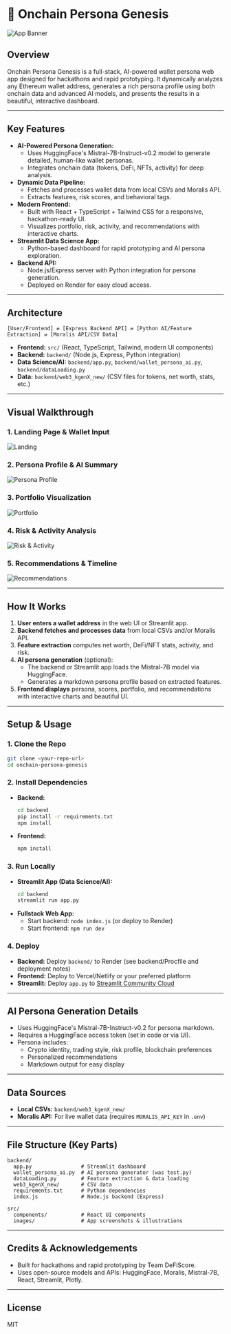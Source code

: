 # 🦄 Onchain Persona Genesis

![App Banner](src/images/IMG-20250530-WA0032.jpg)

## Overview
Onchain Persona Genesis is a full-stack, AI-powered wallet persona web app designed for hackathons and rapid prototyping. It dynamically analyzes any Ethereum wallet address, generates a rich persona profile using both onchain data and advanced AI models, and presents the results in a beautiful, interactive dashboard.

---

## Key Features
- **AI-Powered Persona Generation:**
  - Uses HuggingFace's Mistral-7B-Instruct-v0.2 model to generate detailed, human-like wallet personas.
  - Integrates onchain data (tokens, DeFi, NFTs, activity) for deep analysis.
- **Dynamic Data Pipeline:**
  - Fetches and processes wallet data from local CSVs and Moralis API.
  - Extracts features, risk scores, and behavioral tags.
- **Modern Frontend:**
  - Built with React + TypeScript + Tailwind CSS for a responsive, hackathon-ready UI.
  - Visualizes portfolio, risk, activity, and recommendations with interactive charts.
- **Streamlit Data Science App:**
  - Python-based dashboard for rapid prototyping and AI persona exploration.
- **Backend API:**
  - Node.js/Express server with Python integration for persona generation.
  - Deployed on Render for easy cloud access.

---

## Architecture

```
[User/Frontend] ⇄ [Express Backend API] ⇄ [Python AI/Feature Extraction] ⇄ [Moralis API/CSV Data]
```

- **Frontend:** `src/` (React, TypeScript, Tailwind, modern UI components)
- **Backend:** `backend/` (Node.js, Express, Python integration)
- **Data Science/AI:** `backend/app.py`, `backend/wallet_persona_ai.py`, `backend/dataLoading.py`
- **Data:** `backend/web3_kgenX_new/` (CSV files for tokens, net worth, stats, etc.)

---

## Visual Walkthrough

### 1. Landing Page & Wallet Input
![Landing](src/images/IMG-20250530-WA0033.jpg)

### 2. Persona Profile & AI Summary
![Persona Profile](src/images/IMG-20250530-WA0034.jpg)

### 3. Portfolio Visualization
![Portfolio](src/images/IMG-20250530-WA0035.jpg)

### 4. Risk & Activity Analysis
![Risk & Activity](src/images/IMG-20250530-WA0036.jpg)

### 5. Recommendations & Timeline
![Recommendations](src/images/WhatsApp%20Image%202025-05-30%20at%2021.58.43_c6afe8a0.jpg)

---

## How It Works

1. **User enters a wallet address** in the web UI or Streamlit app.
2. **Backend fetches and processes data** from local CSVs and/or Moralis API.
3. **Feature extraction** computes net worth, DeFi/NFT stats, activity, and risk.
4. **AI persona generation** (optional):
   - The backend or Streamlit app loads the Mistral-7B model via HuggingFace.
   - Generates a markdown persona profile based on extracted features.
5. **Frontend displays** persona, scores, portfolio, and recommendations with interactive charts and beautiful UI.

---

## Setup & Usage

### 1. Clone the Repo
```sh
git clone <your-repo-url>
cd onchain-persona-genesis
```

### 2. Install Dependencies
- **Backend:**
  ```sh
  cd backend
  pip install -r requirements.txt
  npm install
  ```
- **Frontend:**
  ```sh
  npm install
  ```

### 3. Run Locally
- **Streamlit App (Data Science/AI):**
  ```sh
  cd backend
  streamlit run app.py
  ```
- **Fullstack Web App:**
  - Start backend: `node index.js` (or deploy to Render)
  - Start frontend: `npm run dev`

### 4. Deploy
- **Backend:** Deploy `backend/` to Render (see backend/Procfile and deployment notes)
- **Frontend:** Deploy to Vercel/Netlify or your preferred platform
- **Streamlit:** Deploy `app.py` to [Streamlit Community Cloud](https://streamlit.io/cloud)

---

## AI Persona Generation Details
- Uses HuggingFace's Mistral-7B-Instruct-v0.2 for persona markdown.
- Requires a HuggingFace access token (set in code or via UI).
- Persona includes:
  - Crypto identity, trading style, risk profile, blockchain preferences
  - Personalized recommendations
  - Markdown output for easy display

---

## Data Sources
- **Local CSVs:** `backend/web3_kgenX_new/`
- **Moralis API:** For live wallet data (requires `MORALIS_API_KEY` in `.env`)

---

## File Structure (Key Parts)
```
backend/
  app.py                # Streamlit dashboard
  wallet_persona_ai.py  # AI persona generator (was test.py)
  dataLoading.py        # Feature extraction & data loading
  web3_kgenX_new/       # CSV data
  requirements.txt      # Python dependencies
  index.js              # Node.js backend (Express)

src/
  components/           # React UI components
  images/               # App screenshots & illustrations
```

---

## Credits & Acknowledgements
- Built for hackathons and rapid prototyping by Team DeFiScore.
- Uses open-source models and APIs: HuggingFace, Moralis, Mistral-7B, React, Streamlit, Plotly.

---

## License
MIT
